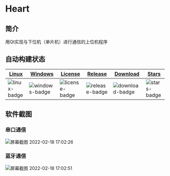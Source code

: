 # Heart
## 简介
用Qt实现与下位机（单片机）进行通信的上位机程序
## 自动构建状态

|[Linux][linux-link]|[Windows][windows-link]|[License][license-link]| [Release][release-link]| [Download][download-link] | [Stars][stars-link] |
|-----------------|-----------------|-----------------|-----------------|-----------------|-----------------|
|![linux-badge] |![windows-badge] |![license-badge] |![release-badge] |![download-badge] |![stars-badge] |

[windows-link]: https://github.com/ambition-echo/Heart/actions/workflows/Windows.yml
[windows-badge]: https://img.shields.io/github/workflow/status/ambition-echo/Heart/Windows

[linux-link]: https://github.com/ambition-echo/Heart/actions/workflows/Linux.yml
[linux-badge]: https://img.shields.io/github/workflow/status/ambition-echo/Heart/Linux

[release-link]: https://github.com/ambition-echo/Heart/releases
[release-badge]: https://img.shields.io/github/v/release/ambition-echo/Heart

[license-link]: https://github.com/ambition-echo/Heart/blob/master/LICENSE
[license-badge]: https://img.shields.io/github/license/ambition-echo/Heart

[download-link]: https://github.com/ambition-echo/Heart/releases
[download-badge]: https://img.shields.io/github/downloads/ambition-echo/Heart/total
[stars-link]: https://github.com/ambition-echo/Heart
[stars-badge]: https://img.shields.io/github/stars/ambition-echo/Heart

## 软件截图
### 串口通信

![屏幕截图 2022-02-18 17:02:26](https://cdn.jsdelivr.net/gh/ambition-echo/img_bed/img/%E5%B1%8F%E5%B9%95%E6%88%AA%E5%9B%BE%202022-02-18%2017:02:26.png)

### 蓝牙通信
![屏幕截图 2022-02-18 17:02:51](https://cdn.jsdelivr.net/gh/ambition-echo/img_bed/img/%E5%B1%8F%E5%B9%95%E6%88%AA%E5%9B%BE%202022-02-18%2017:02:51.png)